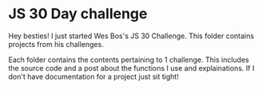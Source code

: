 # JS 30 Day challenge

Hey besties! I just started Wes Bos's JS 30 Challenge. This folder contains projects from his challenges.

Each folder contains the contents pertaining to 1 challenge. This includes the source code and a post about the functions I use and explainations. If I don't have documentation for a project just sit tight! 
